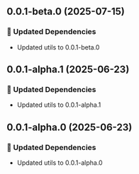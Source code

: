 ## 0.0.1-beta.0 (2025-07-15)

### 🧱 Updated Dependencies

- Updated utils to 0.0.1-beta.0

## 0.0.1-alpha.1 (2025-06-23)

### 🧱 Updated Dependencies

- Updated utils to 0.0.1-alpha.1

## 0.0.1-alpha.0 (2025-06-23)

### 🧱 Updated Dependencies

- Updated utils to 0.0.1-alpha.0